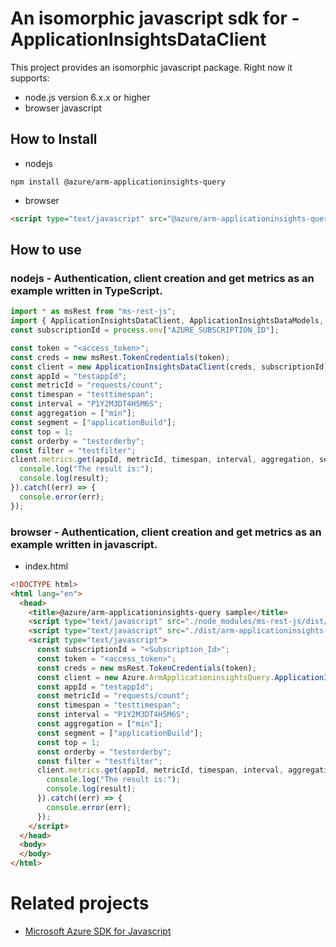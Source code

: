 # An isomorphic javascript sdk for - ApplicationInsightsDataClient
This project provides an isomorphic javascript package. Right now it supports:
- node.js version 6.x.x or higher
- browser javascript

## How to Install

- nodejs
```
npm install @azure/arm-applicationinsights-query
```
- browser
```html
<script type="text/javascript" src="@azure/arm-applicationinsights-query/dist/arm-applicationinsights-query.js"></script>
```

## How to use

### nodejs - Authentication, client creation and get metrics as an example written in TypeScript.

```ts
import * as msRest from "ms-rest-js";
import { ApplicationInsightsDataClient, ApplicationInsightsDataModels, ApplicationInsightsDataMappers } from "@azure/arm-applicationinsights-query";
const subscriptionId = process.env["AZURE_SUBSCRIPTION_ID"];

const token = "<access_token>";
const creds = new msRest.TokenCredentials(token);
const client = new ApplicationInsightsDataClient(creds, subscriptionId);
const appId = "testappId";
const metricId = "requests/count";
const timespan = "testtimespan";
const interval = "P1Y2M3DT4H5M6S";
const aggregation = ["min"];
const segment = ["applicationBuild"];
const top = 1;
const orderby = "testorderby";
const filter = "testfilter";
client.metrics.get(appId, metricId, timespan, interval, aggregation, segment, top, orderby, filter).then((result) => {
  console.log("The result is:");
  console.log(result);
}).catch((err) => {
  console.error(err);
});
```

### browser - Authentication, client creation and get metrics as an example written in javascript.

- index.html
```html
<!DOCTYPE html>
<html lang="en">
  <head>
    <title>@azure/arm-applicationinsights-query sample</title>
    <script type="text/javascript" src="./node_modules/ms-rest-js/dist/msRest.browser.js"></script>
    <script type="text/javascript" src="./dist/arm-applicationinsights-query.js"></script>
    <script type="text/javascript">
      const subscriptionId = "<Subscription_Id>";
      const token = "<access_token>";
      const creds = new msRest.TokenCredentials(token);
      const client = new Azure.ArmApplicationinsightsQuery.ApplicationInsightsDataClient(creds, subscriptionId);
      const appId = "testappId";
      const metricId = "requests/count";
      const timespan = "testtimespan";
      const interval = "P1Y2M3DT4H5M6S";
      const aggregation = ["min"];
      const segment = ["applicationBuild"];
      const top = 1;
      const orderby = "testorderby";
      const filter = "testfilter";
      client.metrics.get(appId, metricId, timespan, interval, aggregation, segment, top, orderby, filter).then((result) => {
        console.log("The result is:");
        console.log(result);
      }).catch((err) => {
        console.error(err);
      });
    </script>
  </head>
  <body>
  </body>
</html>
```

# Related projects
 - [Microsoft Azure SDK for Javascript](https://github.com/Azure/azure-sdk-for-js)
